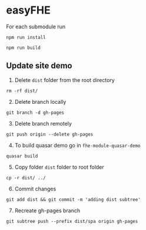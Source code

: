 # easyFHE

For each submodule run

```
npm run install
```

```
npm run build
```

## Update site demo

1. Delete `dist` folder from the root directory

```
rm -rf dist/
```

2. Delete branch locally

```
git branch -d gh-pages
```

3. Delete branch remotely

```
git push origin --delete gh-pages
```

4. To build quasar demo go in `fhe-module-quasar-demo`

```
quasar build
```

5. Copy folder `dist` folder to root folder

```
cp -r dist/ ../
```

6. Commit changes

```
git add dist && git commit -m 'adding dist subtree'
```

7. Recreate gh-pages branch

```
git subtree push --prefix dist/spa origin gh-pages
```
